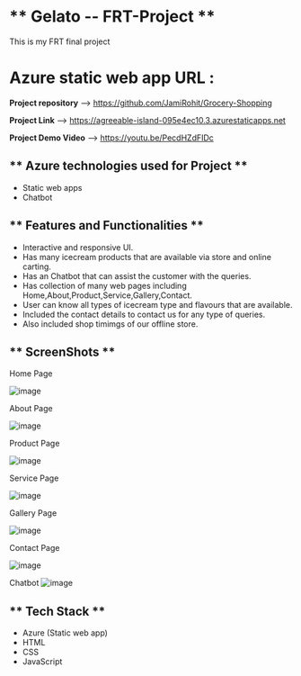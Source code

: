 # ** Gelato -- FRT-Project **
This is my FRT final project
# Azure static web app URL : 

**Project repository** --> https://github.com/JamiRohit/Grocery-Shopping

**Project Link** --> https://agreeable-island-095e4ec10.3.azurestaticapps.net

**Project Demo Video** --> https://youtu.be/PecdHZdFIDc



** Azure technologies used for Project **
------------------------------------------------------------------------------------------------------------------------------------------------------------------
* Static web apps
* Chatbot



** Features and Functionalities **
------------------------------------------------------------------------------------------------------------------------------------------------------------------

* Interactive and responsive UI.
* Has many icecream products that are available via store and online carting.
* Has an Chatbot that can assist the customer with the queries.
* Has collection of many web pages including Home,About,Product,Service,Gallery,Contact.
* User can know all types of icecream type and flavours that are available.
* Included the contact details to contact us for any type of queries.
* Also included shop timimgs of our offline store.


** ScreenShots **
------------------------------------------------------------------------------------------------------------------------------------------------------------------

Home Page

![image](https://github.com/saikiran-manchela/FRT-Project/assets/101241204/ba226991-1a7c-47ac-a344-e4d417cd9800)


About Page

![image](https://github.com/saikiran-manchela/FRT-Project/assets/101241204/a0315748-7be0-4cb4-999e-bc494bf3618d)


Product Page

![image](https://github.com/saikiran-manchela/FRT-Project/assets/101241204/3e1d43dc-23d7-4fff-9bf6-a5212d0f0955)


Service Page

![image](https://github.com/saikiran-manchela/FRT-Project/assets/101241204/33718aa6-ef11-452c-8482-148b847ffd3d)


Gallery Page

![image](https://github.com/saikiran-manchela/FRT-Project/assets/101241204/55608836-5dd9-4ab2-a373-c23603158810)


Contact Page

![image](https://github.com/saikiran-manchela/FRT-Project/assets/101241204/8a1b1aa5-0d13-4ca8-9193-63c412c510f0)


Chatbot
![image](https://github.com/saikiran-manchela/FRT-Project/assets/101241204/261f41fa-8a60-4dda-841e-779f9f8e2f84)


** Tech Stack **
-----------------------------------------------------------------------------------------------------------------------------------------------------------------

* Azure (Static web app)
* HTML
* CSS
* JavaScript




